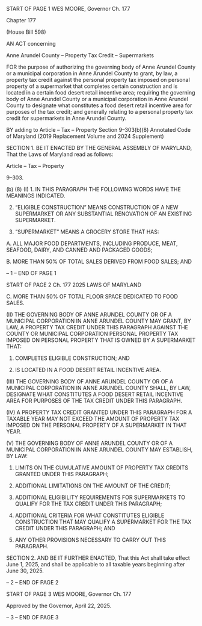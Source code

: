 START OF PAGE 1
WES MOORE, Governor Ch. 177

Chapter 177

(House Bill 598)

AN ACT concerning

Anne Arundel County – Property Tax Credit – Supermarkets

FOR the purpose of authorizing the governing body of Anne Arundel County or a municipal
corporation in Anne Arundel County to grant, by law, a property tax credit against
the personal property tax imposed on personal property of a supermarket that
completes certain construction and is located in a certain food desert retail incentive
area; requiring the governing body of Anne Arundel County or a municipal
corporation in Anne Arundel County to designate what constitutes a food desert
retail incentive area for purposes of the tax credit; and generally relating to a
personal property tax credit for supermarkets in Anne Arundel County.

BY adding to
Article – Tax – Property
Section 9–303(b)(8)
Annotated Code of Maryland
(2019 Replacement Volume and 2024 Supplement)

SECTION 1. BE IT ENACTED BY THE GENERAL ASSEMBLY OF MARYLAND,
That the Laws of Maryland read as follows:

Article – Tax – Property

9–303.

(b) (8) (I) 1. IN THIS PARAGRAPH THE FOLLOWING WORDS HAVE
THE MEANINGS INDICATED.

2. “ELIGIBLE CONSTRUCTION” MEANS CONSTRUCTION
OF A NEW SUPERMARKET OR ANY SUBSTANTIAL RENOVATION OF AN EXISTING
SUPERMARKET.

3. “SUPERMARKET” MEANS A GROCERY STORE THAT
HAS:

A. ALL MAJOR FOOD DEPARTMENTS, INCLUDING
PRODUCE, MEAT, SEAFOOD, DAIRY, AND CANNED AND PACKAGED GOODS;

B. MORE THAN 50% OF TOTAL SALES DERIVED FROM
FOOD SALES; AND

– 1 –
END OF PAGE 1

START OF PAGE 2
Ch. 177 2025 LAWS OF MARYLAND

C. MORE THAN 50% OF TOTAL FLOOR SPACE DEDICATED
TO FOOD SALES.

(II) THE GOVERNING BODY OF ANNE ARUNDEL COUNTY OR OF
A MUNICIPAL CORPORATION IN ANNE ARUNDEL COUNTY MAY GRANT, BY LAW, A
PROPERTY TAX CREDIT UNDER THIS PARAGRAPH AGAINST THE COUNTY OR
MUNICIPAL CORPORATION PERSONAL PROPERTY TAX IMPOSED ON PERSONAL
PROPERTY THAT IS OWNED BY A SUPERMARKET THAT:

1. COMPLETES ELIGIBLE CONSTRUCTION; AND

2. IS LOCATED IN A FOOD DESERT RETAIL INCENTIVE
AREA.

(III) THE GOVERNING BODY OF ANNE ARUNDEL COUNTY OR OF
A MUNICIPAL CORPORATION IN ANNE ARUNDEL COUNTY SHALL, BY LAW,
DESIGNATE WHAT CONSTITUTES A FOOD DESERT RETAIL INCENTIVE AREA FOR
PURPOSES OF THE TAX CREDIT UNDER THIS PARAGRAPH.

(IV) A PROPERTY TAX CREDIT GRANTED UNDER THIS
PARAGRAPH FOR A TAXABLE YEAR MAY NOT EXCEED THE AMOUNT OF PROPERTY
TAX IMPOSED ON THE PERSONAL PROPERTY OF A SUPERMARKET IN THAT YEAR.

(V) THE GOVERNING BODY OF ANNE ARUNDEL COUNTY OR OF
A MUNICIPAL CORPORATION IN ANNE ARUNDEL COUNTY MAY ESTABLISH, BY LAW:

1. LIMITS ON THE CUMULATIVE AMOUNT OF PROPERTY
TAX CREDITS GRANTED UNDER THIS PARAGRAPH;

2. ADDITIONAL LIMITATIONS ON THE AMOUNT OF THE
CREDIT;

3. ADDITIONAL ELIGIBILITY REQUIREMENTS FOR
SUPERMARKETS TO QUALIFY FOR THE TAX CREDIT UNDER THIS PARAGRAPH;

4. ADDITIONAL CRITERIA FOR WHAT CONSTITUTES
ELIGIBLE CONSTRUCTION THAT MAY QUALIFY A SUPERMARKET FOR THE TAX
CREDIT UNDER THIS PARAGRAPH; AND

5. ANY OTHER PROVISIONS NECESSARY TO CARRY OUT
THIS PARAGRAPH.

SECTION 2. AND BE IT FURTHER ENACTED, That this Act shall take effect June
1, 2025, and shall be applicable to all taxable years beginning after June 30, 2025.

– 2 –
END OF PAGE 2

START OF PAGE 3
WES MOORE, Governor Ch. 177

Approved by the Governor, April 22, 2025.

– 3 –
END OF PAGE 3